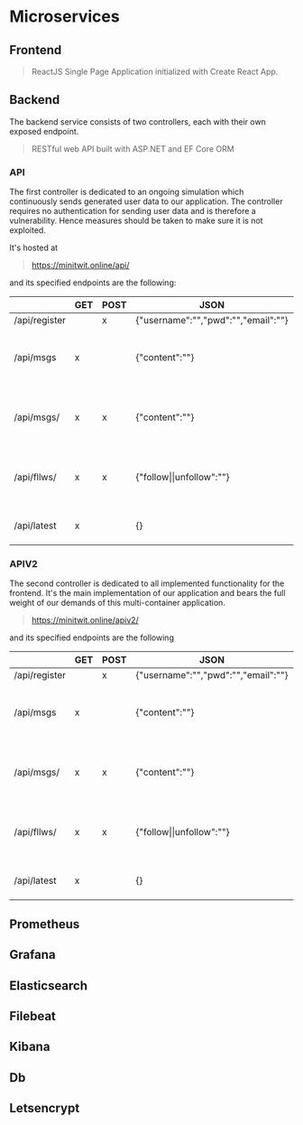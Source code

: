 # Microservices

Frontend
---

> ReactJS Single Page Application initialized with Create React App.

Backend
---

The backend service consists of two controllers, each with their own exposed endpoint.

> RESTful web API built with ASP.NET and EF Core ORM

### API
The first controller is dedicated to an ongoing simulation which continuously sends generated user data to our application.
The controller requires no authentication for sending user data and is therefore a vulnerability.
Hence measures should be taken to make sure it is not exploited.

It's hosted at

> https://minitwit.online/api/

and its specified endpoints are the following:

|                       | GET | POST | JSON                                | Notes                            |
|-----------------------|-----|------|-------------------------------------|----------------------------------|
| /api/register         |     | x    | {"username":"","pwd":"","email":""} |                                  |
| /api/msgs             | x   |      | {"content":""}                      | Get requests require JSON field  |
| /api/msgs/<username>  | x   | x    | {"content":""}                      | Get requests require JSON field  |
| /api/fllws/<username> | x   | x    | {"follow\|\|unfollow":"<username>"} | Get requests require JSON field  |
| /api/latest           | x   |      | {}                                  | Does not work                    |

### APIV2
The second controller is dedicated to all implemented functionality for the frontend.
It's the main implementation of our application and bears the full weight of our demands of this multi-container application.

> https://minitwit.online/apiv2/

and its specified endpoints are the following

|                       | GET | POST | JSON                                | Notes                            |
|-----------------------|-----|------|-------------------------------------|----------------------------------|
| /api/register         |     | x    | {"username":"","pwd":"","email":""} |                                  |
| /api/msgs             | x   |      | {"content":""}                      | Get requests require JSON field  |
| /api/msgs/<username>  | x   | x    | {"content":""}                      | Get requests require JSON field  |
| /api/fllws/<username> | x   | x    | {"follow\|\|unfollow":"<username>"} | Get requests require JSON field  |
| /api/latest           | x   |      | {}                                  | Does not work                    |

Prometheus
---

Grafana
---

Elasticsearch
---

Filebeat
---

Kibana
---

Db
---

Letsencrypt
---

